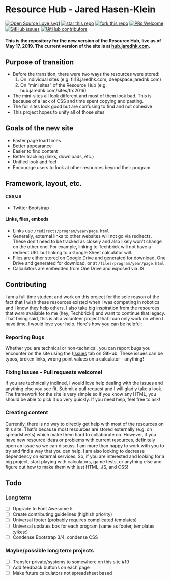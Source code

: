 # Resource Hub - Jared Hasen-Klein
[![Open Source Love svg1](https://badges.frapsoft.com/os/v1/open-source.svg?v=103)](https://github.com/ellerbrock/open-source-badges/)
[![star this repo](http://githubbadges.com/star.svg?user=jaredhasenklein&repo=Resource-Hub&style=default)](https://github.com/jaredhasenklein/Resource-Hub)
[![fork this repo](http://githubbadges.com/fork.svg?user=jaredhasenklein&repo=Resource-Hub&style=default)](https://github.com/jaredhasenklein/Resource-Hub/fork)
[![PRs Welcome](https://img.shields.io/badge/PRs-welcome-brightgreen.svg?style=flat-square)](http://makeapullrequest.com)
[![GitHub issues](https://img.shields.io/github/issues/jaredhasenklein/Resource-Hub.svg)](https://github.com/jaredhasenklein/Resource-Hub/issues)
[![GitHub contributors](https://img.shields.io/github/contributors/jaredhasenklein/Resource-Hub.svg)](https://GitHub.com/jaredhasenklein/Resource-Hub/graphs/contributors/)


#### This is the repository for the new version of the Resource Hub, live as of May 17, 2019. The current version of the site is at [hub.jaredhk.com](http://hub.jaredhk.com).

## Purpose of transition
* Before the transition, there were two ways the resources were stored:
  1. On individual sites (e.g. fll18.jaredhk.com, deepspace.jaredhk.com)
  2. On "mini sites" of the Resource Hub (e.g. hub.jaredhk.com/sites/frc2016)
* The mini-sites all look different and most of them look bad. This is because of a lack of CSS and time spent copying and pasting.
* The full sites look good but are confusing to find and not cohesive
* This project hopes to unify all of those sites

## Goals of the new site
* Faster page load times
* Better appearance
* Easier to find content
* Better tracking (links, downloads, etc.)
* Unified look and feel
* Encourage users to look at other resources beyond their program

## Framework, layout, etc.
#### CSS/JS
* Twitter Bootstrap
#### Links,  files, embeds
* Links use `/redirects/program/year/page.html`
* Generally, external links to other websites will not go via redirects. These don't need to be tracked as closely and also likely won't change on the other end. For example, linking to Techbrick will not have a redirect URL but linking to a Google Sheet calculator will.
* Files are either stored on Google Drive and generated for download, One Drive and generated for download, or at `/files/program/year/page.html`
* Calculators are embedded from One Drive and exposed via JS

## Contributing
I am a full time student and work on this project for the sole reason of the fact that I wish these resources existed when I was competing in robotics and I know they help others. I also take big inspiration from the resources that _were_ available to me (hey, Techbrick!) and want to continue that legacy. That being said, this is all a volunteer project that I can only work on when I have time. I would love your help. Here's how you can be helpful:
### Reporting Bugs
Whether you are technical or non-technical, you can report bugs you encounter on the site using the ([Issues](/../../issues) tab on GitHub. These issues can be typos, broken links, wrong point values on a calculator - anything!
### Fixing Issues - Pull requests welcome!
If you are technically inclined, I would love help dealing with the issues and anything else you see fit. Submit a pull request and I will gladly take a look. The framework for the site is very simple so if you know any HTML, you should be able to pick it up very quickly. If you need help, feel free to ask!
### Creating content
Currently, there is no way to directly get help with most of the resources on this site. That's because most resources are stored externally (e.g. on spreadsheets) which make them hard to collaborate on. However, if you have new resource ideas or problems with current resources, definitely open an issue so we can discuss. I am more than happy to work with you to try and find a way that you can help. I am also looking to decrease dependency on external services. So, if you are interested and looking for a big project, start playing with calculators, game tests, or anything else and figure out how to make them with just HTML, JS, and CSS!

## Todo
### Long term
- [ ] Upgrade to Font Awesome 5
- [ ] Create contributing guidelines (highish priority)
- [ ] Universal footer (probably requires complicated templates)
- [ ] Universal updates box for each program (same as footer, templates :yikes:)
- [ ] Condense Bootstrap 3/4, condense CSS
### Maybe/possible long term projects
- [ ] Transfer private/systems to somewhere on this site #10
- [ ] Add feedback buttons on each page
- [ ] Make future calculators not spreadsheet based
